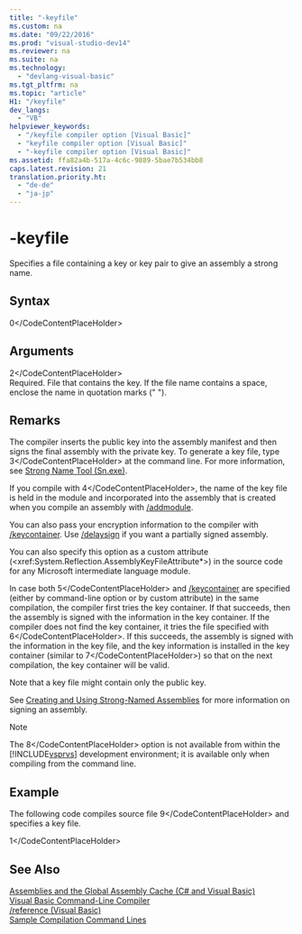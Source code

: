 ```yaml
---
title: "-keyfile"
ms.custom: na
ms.date: "09/22/2016"
ms.prod: "visual-studio-dev14"
ms.reviewer: na
ms.suite: na
ms.technology: 
  - "devlang-visual-basic"
ms.tgt_pltfrm: na
ms.topic: "article"
H1: "/keyfile"
dev_langs: 
  - "VB"
helpviewer_keywords: 
  - "/keyfile compiler option [Visual Basic]"
  - "keyfile compiler option [Visual Basic]"
  - "-keyfile compiler option [Visual Basic]"
ms.assetid: ffa82a4b-517a-4c6c-9889-5bae7b534bb8
caps.latest.revision: 21
translation.priority.ht: 
  - "de-de"
  - "ja-jp"
---
```

# -keyfile
Specifies a file containing a key or key pair to give an assembly a strong name.  
  
## Syntax  
  
<CodeContentPlaceHolder>0\</CodeContentPlaceHolder>  
## Arguments  
 <CodeContentPlaceHolder>2\</CodeContentPlaceHolder>  
 Required. File that contains the key. If the file name contains a space, enclose the name in quotation marks (" ").  
  
## Remarks  
 The compiler inserts the public key into the assembly manifest and then signs the final assembly with the private key. To generate a key file, type <CodeContentPlaceHolder>3\</CodeContentPlaceHolder> at the command line. For more information, see [Strong Name Tool (Sn.exe)](assetId:///c1d2b532-1b8e-4c7a-8ac5-53b801135ec6).  
  
 If you compile with <CodeContentPlaceHolder>4\</CodeContentPlaceHolder>, the name of the key file is held in the module and incorporated into the assembly that is created when you compile an assembly with [/addmodule](../vs140/-addmodule.md).  
  
 You can also pass your encryption information to the compiler with [/keycontainer](../vs140/-keycontainer.md). Use [/delaysign](../vs140/-delaysign.md) if you want a partially signed assembly.  
  
 You can also specify this option as a custom attribute (\<xref:System.Reflection.AssemblyKeyFileAttribute*>) in the source code for any Microsoft intermediate language module.  
  
 In case both <CodeContentPlaceHolder>5\</CodeContentPlaceHolder> and [/keycontainer](../vs140/-keycontainer.md) are specified (either by command-line option or by custom attribute) in the same compilation, the compiler first tries the key container. If that succeeds, then the assembly is signed with the information in the key container. If the compiler does not find the key container, it tries the file specified with <CodeContentPlaceHolder>6\</CodeContentPlaceHolder>. If this succeeds, the assembly is signed with the information in the key file, and the key information is installed in the key container (similar to <CodeContentPlaceHolder>7\</CodeContentPlaceHolder>) so that on the next compilation, the key container will be valid.  
  
 Note that a key file might contain only the public key.  
  
 See [Creating and Using Strong-Named Assemblies](assetId:///ffbf6d9e-4a88-4a8a-9645-4ce0ee1ee5f9) for more information on signing an assembly.  
  
> [!NOTE]
>  The <CodeContentPlaceHolder>8\</CodeContentPlaceHolder> option is not available from within the [!INCLUDE[vsprvs](../vs140/includes/vsprvs_md.md)] development environment; it is available only when compiling from the command line.  
  
## Example  
 The following code compiles source file <CodeContentPlaceHolder>9\</CodeContentPlaceHolder> and specifies a key file.  
  
<CodeContentPlaceHolder>1\</CodeContentPlaceHolder>  
## See Also  
 [Assemblies and the Global Assembly Cache (C# and Visual Basic)](../vs140/assemblies-and-the-global-assembly-cache--csharp-and-visual-basic-.md)   
 [Visual Basic Command-Line Compiler](../vs140/visual-basic-command-line-compiler.md)   
 [/reference (Visual Basic)](../vs140/-reference--visual-basic-.md)   
 [Sample Compilation Command Lines](../vs140/sample-compilation-command-lines--visual-basic-.md)